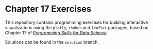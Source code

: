 # Chapter 17 Exercises

This repository contains programming exercises for building interactive visualizations using the `plotly`, `rbokeh` and `leaflet` packages, based on Chapter 17 of [_Programming Skills for Data Science_](https://programming-for-data-science.github.io/).
 
Solutions can be found in the `solution` branch.
